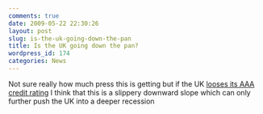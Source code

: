 ```yaml
---
comments: true
date: 2009-05-22 22:30:26
layout: post
slug: is-the-uk-going-down-the-pan
title: Is the UK going down the pan?
wordpress_id: 174
categories: News
---
```


Not sure really how much press this is getting but if the UK [looses its AAA credit rating](http://www.ft.com/cms/s/e46f01c4-45e3-11de-803f-00144feabdc0,Authorised=false.html?_i_location=http%3A%2F%2Fwww.ft.com%2Fcms%2Fs%2F0%2Fe46f01c4-45e3-11de-803f-00144feabdc0.html&_i_referer=) I think that this is a slippery downward slope which can only further push the UK into a deeper recession
